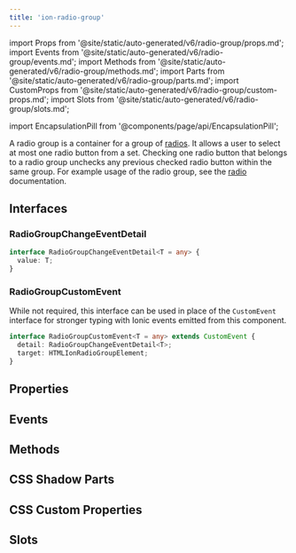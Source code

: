 ```yaml
---
title: 'ion-radio-group'
---
```


import Props from '@site/static/auto-generated/v6/radio-group/props.md';
import Events from '@site/static/auto-generated/v6/radio-group/events.md';
import Methods from '@site/static/auto-generated/v6/radio-group/methods.md';
import Parts from '@site/static/auto-generated/v6/radio-group/parts.md';
import CustomProps from '@site/static/auto-generated/v6/radio-group/custom-props.md';
import Slots from '@site/static/auto-generated/v6/radio-group/slots.md';

<head>
  <title>ion-radio-group | Radio Button Group Usage for Ionic Apps</title>
  <meta
    name="description"
    content="A radio group is a group of radio buttons. Radio groups allow a user to select at most one radio button from a set. Learn more about ion-radio-group usage."
  />
</head>

import EncapsulationPill from '@components/page/api/EncapsulationPill';

A radio group is a container for a group of [radios](./radio). It allows a user to select at most one radio button from a set. Checking one radio button that belongs to a radio group unchecks any previous checked radio button within the same group. For example usage of the radio group, see the [radio](./radio) documentation.

## Interfaces

### RadioGroupChangeEventDetail

```typescript
interface RadioGroupChangeEventDetail<T = any> {
  value: T;
}
```

### RadioGroupCustomEvent

While not required, this interface can be used in place of the `CustomEvent` interface for stronger typing with Ionic events emitted from this component.

```typescript
interface RadioGroupCustomEvent<T = any> extends CustomEvent {
  detail: RadioGroupChangeEventDetail<T>;
  target: HTMLIonRadioGroupElement;
}
```

## Properties

<Props />

## Events

<Events />

## Methods

<Methods />

## CSS Shadow Parts

<Parts />

## CSS Custom Properties

<CustomProps />

## Slots

<Slots />

